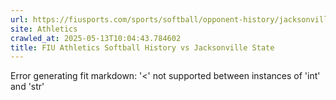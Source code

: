 ```yaml
---
url: https://fiusports.com/sports/softball/opponent-history/jacksonville-state/229
site: Athletics
crawled_at: 2025-05-13T10:04:43.784602
title: FIU Athletics Softball History vs Jacksonville State
---
```


Error generating fit markdown: '<' not supported between instances of 'int' and 'str'